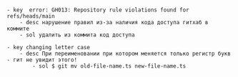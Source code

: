 # 
	- key  error: GH013: Repository rule violations found for refs/heads/main
		- desc нарушение правил из-за наличия кода доступа гитхаб в коммите
		- sol удалить из коммита код доступа

	- key changing letter case
		- desc При переименовании при котором меняется только регистр букв - гит не увидит этого!
         	- sol $ git mv old-file-name.ts new-file-name.ts